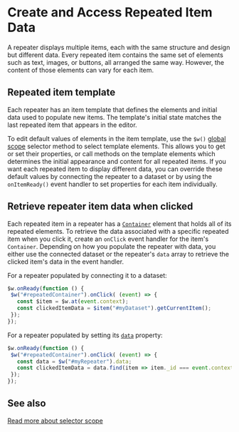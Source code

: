 # Create and Access Repeated Item Data

A repeater displays multiple items, each with the same structure and design but different data. Every repeated item contains the same set of elements such as text, images, or buttons, all arranged the same way. However, the content of those elements can vary for each item.

## Repeated item template

Each repeater has an item template that defines the elements and initial data used to populate new items. The template's initial state matches the last repeated item that appears in the editor.

To edit default values of elements in the item template, use the `$w()` [global scope](https://dev.wix.com/docs/velo/velo-only-apis/$w/repeater/selector-scope) selector method to select template elements. This allows you to get or set their properties, or call methods on the template elements which determines the initial appearance and content for all repeated items. If you want each repeated item to display different data, you can override these default values by connecting the repeater to a dataset or by using the `onItemReady()` event handler to set properties for each item individually.

## Retrieve repeater item data when clicked
 
Each repeated item in a repeater has a [`Container`](https://www.wix.com/velo/reference/$w.Container.html) element that holds all of its repeated elements. To retrieve the data associated with a specific repeated item when you click it, create an `onClick` event handler for the item's `Container`. Depending on how you populate the repeater with data, you either use the connected dataset or the repeater's `data` array to retrieve the clicked item's data in the event handler.
 
For a repeater populated by connecting it to a dataset:
 
 ```javascript
$w.onReady(function () {
  $w("#repeatedContainer").onClick( (event) => {
    const $item = $w.at(event.context);
    const clickedItemData = $item("#myDataset").getCurrentItem();
  });
});
```
 
For a repeater populated by setting its [`data`](https://dev.wix.com/docs/velo/velo-only-apis/$w/repeater/data) property:
 
 ```javascript
$w.onReady(function () {
  $w("#repeatedContainer").onClick( (event) => {
    const data = $w("#myRepeater").data;
    const clickedItemData = data.find(item => item._id === event.context.itemId);
  });
});
```

## See also
[Read more about selector scope](https://dev.wix.com/docs/velo/velo-only-apis/$w/repeater/selector-scope)

